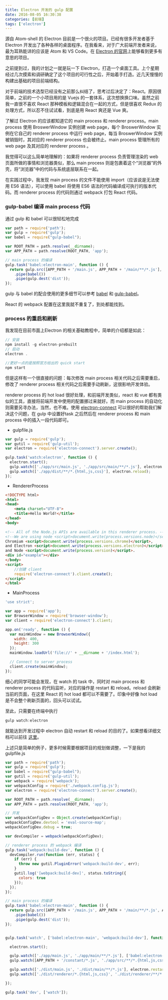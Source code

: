 ```yaml
---
title: Electron 开发的 gulp 配置
date: 2016-08-05 16:30:38
categories: [前端]
tags: ['electron']
---
```


源自 Atom-shell 的 Electron 目前是一个很火的项目。已经有很多开发者基于 Electron 开发出了各种各样的桌面程序。在我看来，对于广大前端开发者来说，最为耳熟能详的应该是 Atom 和 VS Code。在 [Electron 的官网](http://electron.atom.io/apps/)上能够看到更多有意思的项目。

之前提到过，我的计划之一就是玩一下 Electron，打造一个桌面工具。上个星期经过几次摸索和调研确定了这个项目的可行性之后，开始着手打造。近几天慢慢的构建出基础的项目前端结构。

对于前端的技术选型已经没有之前那么纠结了，思考过后决定了：React。原因很简单，之前的一个小项目用的是 Vuejs 的一套体系，这次想换换口味。虽然之前我一直很不喜欢 React 那种模板和逻辑混合在一起的方式，但是很喜欢 Redux 的处理方式，所以忍不住试试看，到底是用 React 爽还是 Vue 爽。

了解过 Electron 的应该都知道它的 main process 和 renderer process。main process 使用 BroswerWindow 实例创建 web page，每个 BroswerWindow 实例在它自己的 renderer process 中运行 web page，每当 BroswerWindow 实例被销毁时，其对应的 renderer process 也会被终止。main process 管理所有的 web  page 及其对应的 renderer process 。

我觉得可以这么简单地理解的：如果将 renderer process 负责管理渲染的 web 页面所做的事情和浏览器类似，那么 main process 则是包裹着这个“浏览器”的外壳，将“浏览器”中的代码与系统底层联系在一起。

在实践过程中，我发现 main process 的文件不能使用 import（应该说是无法使用 ES6 语法），可以使用 babel 将使用 ES6 语法的代码编译成可执行的版本代码。而 renderer process 的代码则通过 webpack 打包 React 代码。

### gulp-babel 编译 main process 代码

通过 gulp 和 babel 可以很轻松地完成

```js
var path = require('path');
var gulp = require('gulp');
var babel = require("gulp-babel");

var ROOT_PATH = path.resolve(__dirname);
var APP_PATH = path.resolve(ROOT_PATH, 'app');

// main process 的编译
gulp.task('babel:electron-main', function () {
  return gulp.src([APP_PATH + '/main.js', APP_PATH + '/main/**/*.js'], { base: APP_PATH })
    .pipe(babel())
    .pipe(gulp.dest('dist'));
});
```

gulp 与 babel 的配合使用的更多细节可以参考 [babel](https://babeljs.io/docs/setup/) 和 [gulp-babel](https://github.com/babel/gulp-babel)。

React 的 webpack 配置在这里我就不重复了，到处都能找到。

### process 的重启和刷新

我发现在目前市面上Electron 的相关基础教程中，简单的介绍都是如此：

```js
// 安装 
npm install -g electron-prebuilt
// 启动
electron .

//更好一点的是按照官方给出的 quick start
npm start
```

但是这样有一个很直接的问题：每次修改 main process 相关代码之后需要重启，修改了 renderer process 相关代码之后需要手动刷新，这很影响开发体验。

renderer process 的 hot load 很好处理，和前端开发类似，react 和 vue 都有类似的工具，直接将前端开发中使用的配置挪过来就好。而 main process 的自动化则需要另寻办法，当然，也不难。使用 [electron-connect](https://github.com/Quramy/electron-connect) 可以很好的帮助我们解决这个问题，在 gulp 中设置好task 之后然后在 renderer process 和 main process 中的插入一段代码即可。

* gulpfile.js

```js
var gulp = require('gulp');
var gutil = require('gulp-util');
var electron = require('electron-connect').server.create();

gulp.task('watch:electron', function () {
  electron.start();
  gulp.watch(['./app/src/main.js', './app/src/main/**/*.js'], electron.restart);
  gulp.watch(['./app/dist/**/*.{html,js,css}'], electron.reload);
});
```

* RendererProcess

```html
<!DOCTYPE html>
<html>
<head>
    <meta charset="UTF-8">
    <title>Hello World!</title>
</head>
<body>

<!-- All of the Node.js APIs are available in this renderer process. -->
<!--We are using node <script>document.write(process.versions.node)</script>,-->
Chromium <script>document.write(process.versions.chrome)</script>,
and Electron <script>document.write(process.versions.electron)</script>.
and Node <script>document.write(process.version)</script>.
<div id="example"></div>
</body>
<script>
  	//创建 client
    require('electron-connect').client.create();
</script>
</html>
```

* MainProcess

```js
'use strict';

var app = require('app');
var BrowserWindow = require('browser-window');
var client = require('electron-connect').client;

app.on('ready', function () {
  var mainWindow = new BrowserWindow({
    width: 400,
    height: 300
  });
  mainWindow.loadUrl('file://' + __dirname + '/index.html');

  // Connect to server process
  client.create(mainWindow);
});
```

细心的同学可能会发现，在 watch 的 task 中，同时对 main process 和 renderer process 的代码监听，对应的操作是 restart 和 reload。reload 会刷新当前的页面，在这里 React 的 hot load 都可以不需要了。印象中好像 hot load 是不会整个刷新页面的，回头可以试试。

至此，只需要在终端中执行 

```js
gulp watch:electron 
```

就能达到开发过程中 electron 自动 restart 和 reload 的目的了。如果想看详细文档可以前往 [这里](https://github.com/Quramy/electron-connect)。

上述只是简单的例子，更多时候需要根据项目的规划做调整，一下是我的 gulpfile.js 

```js
var path = require('path');
var gulp = require('gulp');
var babel = require("gulp-babel");
var gutil = require('gulp-util');
var webpack = require('webpack');
var webpackConfig = require('./webpack.config.js');
var electron = require('electron-connect').server.create();

var ROOT_PATH = path.resolve(__dirname);
var APP_PATH = path.resolve(ROOT_PATH, 'app');

// 开发
var webpackConfigDev = Object.create(webpackConfig);
webpackConfigDev.devtool = 'eval-source-map';
webpackConfigDev.debug = true;

var devCompiler = webpack(webpackConfigDev);

// renderer process 的 webpack 编译
gulp.task('webpack:build-dev', function () {
  devCompiler.run(function (err, status) {
    if (err) {
      throw new gutil.PluginError('webpack:build-dev', err);
    }
    gutil.log('[webpack:build-dev]', status.toString({
      colors: true
    }));
  });
});

// main process 的编译
gulp.task('babel:electron-main', function () {
  return gulp.src([APP_PATH + '/main.js', APP_PATH + '/main/**/*.js', APP_PATH + '/constant/*.js'], { base: APP_PATH })
    .pipe(babel())
    .pipe(gulp.dest('dist'));
});


gulp.task('watch', ['babel:electron-main', 'webpack:build-dev'], function () {

  electron.start();

  gulp.watch(['./app/main.js', './app/main/**/*.js'], ['babel:electron-main']);
  gulp.watch([APP_PATH + '/constant/*.js', './app/src/**/*.{html,js,css}'], ['webpack:build-dev']);

  gulp.watch(['./dist/main.js', './dist/main/**/*.js'], electron.restart);
  gulp.watch(['./dist/renderer/*.{html,js,css}', './dist/renderer/**/*.{html,js,css}'], electron.reload);

});

gulp.task('dev', ['watch']);

```

